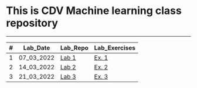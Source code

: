 # This is CDV Machine learning class repository
___

<table>
<thead>
<th>#</th>
<th>Lab_Date</th>
<th>Lab_Repo</th>
<th>Lab_Exercises</th>
</thead>
<tbody>
<tr>
    <td>1</td>
    <td>07_03_2022</td>
    <td> <a href="https://github.com/bfokss/cdv-ml/tree/main/01_lab" target="_blank">Lab 1 </a> </td>
    <td> <a href="https://github.com/bfokss/cdv-ml/tree/main/01_lab" target="_blank">Ex. 1 </a> </td>
</tr>
<tr>
    <td>2</td>
    <td>14_03_2022</td>
    <td> <a href="https://github.com/bfokss/cdv-ml/tree/main/02_lab" target="_blank">Lab 2 </a> </td>
    <td> <a href="https://github.com/bfokss/cdv-ml/blob/main/02_lab/02_lab_zadania.ipynb" target="_blank">Ex. 2 </a> </td>
</tr>
<tr>
    <td>3</td>
    <td>21_03_2022</td>
    <td> <a href="https://github.com/bfokss/cdv-ml/tree/main/03_lab" target="_blank">Lab 3 </a> </td>
    <td> <a href="https://github.com/bfokss/cdv-ml/tree/main/03_lab" target="_blank">Ex. 3 </a> </td>
</tr>
</tbody>
</table>

